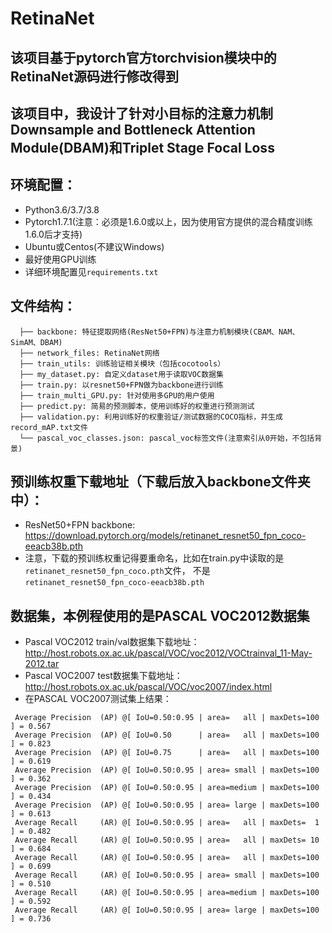 # RetinaNet

## 该项目基于pytorch官方torchvision模块中的RetinaNet源码进行修改得到
## 该项目中，我设计了针对小目标的注意力机制Downsample and Bottleneck Attention Module(DBAM)和Triplet Stage Focal Loss

## 环境配置：
* Python3.6/3.7/3.8
* Pytorch1.7.1(注意：必须是1.6.0或以上，因为使用官方提供的混合精度训练1.6.0后才支持)
* Ubuntu或Centos(不建议Windows)
* 最好使用GPU训练
* 详细环境配置见```requirements.txt```

## 文件结构：
```
  ├── backbone: 特征提取网络(ResNet50+FPN)与注意力机制模块(CBAM、NAM、SimAM、DBAM)
  ├── network_files: RetinaNet网络
  ├── train_utils: 训练验证相关模块（包括cocotools）
  ├── my_dataset.py: 自定义dataset用于读取VOC数据集
  ├── train.py: 以resnet50+FPN做为backbone进行训练
  ├── train_multi_GPU.py: 针对使用多GPU的用户使用
  ├── predict.py: 简易的预测脚本，使用训练好的权重进行预测测试
  ├── validation.py: 利用训练好的权重验证/测试数据的COCO指标，并生成record_mAP.txt文件
  └── pascal_voc_classes.json: pascal_voc标签文件(注意索引从0开始，不包括背景)
```

## 预训练权重下载地址（下载后放入backbone文件夹中）：
* ResNet50+FPN backbone: https://download.pytorch.org/models/retinanet_resnet50_fpn_coco-eeacb38b.pth
* 注意，下载的预训练权重记得要重命名，比如在train.py中读取的是```retinanet_resnet50_fpn_coco.pth```文件，
  不是```retinanet_resnet50_fpn_coco-eeacb38b.pth```


## 数据集，本例程使用的是PASCAL VOC2012数据集
* Pascal VOC2012 train/val数据集下载地址：http://host.robots.ox.ac.uk/pascal/VOC/voc2012/VOCtrainval_11-May-2012.tar
* Pascal VOC2007 test数据集下载地址： http://host.robots.ox.ac.uk/pascal/VOC/voc2007/index.html
* 在PASCAL VOC2007测试集上结果：
```
 Average Precision  (AP) @[ IoU=0.50:0.95 | area=   all | maxDets=100 ] = 0.567
 Average Precision  (AP) @[ IoU=0.50      | area=   all | maxDets=100 ] = 0.823
 Average Precision  (AP) @[ IoU=0.75      | area=   all | maxDets=100 ] = 0.619
 Average Precision  (AP) @[ IoU=0.50:0.95 | area= small | maxDets=100 ] = 0.362
 Average Precision  (AP) @[ IoU=0.50:0.95 | area=medium | maxDets=100 ] = 0.434
 Average Precision  (AP) @[ IoU=0.50:0.95 | area= large | maxDets=100 ] = 0.613
 Average Recall     (AR) @[ IoU=0.50:0.95 | area=   all | maxDets=  1 ] = 0.482
 Average Recall     (AR) @[ IoU=0.50:0.95 | area=   all | maxDets= 10 ] = 0.684
 Average Recall     (AR) @[ IoU=0.50:0.95 | area=   all | maxDets=100 ] = 0.699
 Average Recall     (AR) @[ IoU=0.50:0.95 | area= small | maxDets=100 ] = 0.510
 Average Recall     (AR) @[ IoU=0.50:0.95 | area=medium | maxDets=100 ] = 0.592
 Average Recall     (AR) @[ IoU=0.50:0.95 | area= large | maxDets=100 ] = 0.736
```

